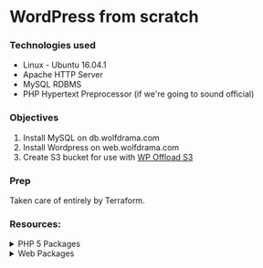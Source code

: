 # WordPress from scratch


### Technologies used

* Linux - Ubuntu 16.04.1
* Apache HTTP Server
* MySQL RDBMS
* PHP Hypertext Preprocessor (if we're going to sound official)


### Objectives

1. Install MySQL on db.wolfdrama.com
2. Install Wordpress on web.wolfdrama.com
3. Create S3 bucket for use with [WP Offload S3](https://wordpress.org/plugins/amazon-s3-and-cloudfront/)

### Prep

Taken care of entirely by Terraform.

### Resources:

<details>
    <summary>PHP 5 Packages</summary>
    <li>cli</li>
    <li>curl</li>
    <li>fpm</li>
    <li>gd</li>
    <li>json</li>
    <li>mcrypt</li>
    <li>mysql</li>
</details>

<details>
    <summary>Web Packages</summary>
    <li>apache2</li>
    <li>git</li>
    <li>libapache2-mod-php5</li>
    <li>libssh2-php</li>
    <li>mailutils</li>
    <li>postfix</li>
    <li>unzip</li>
    <li>zip</li>
</details>
